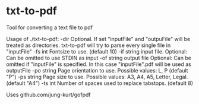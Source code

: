# txt-to-pdf
Tool for converting a text file to pdf


Usage of ./txt-to-pdf:
  -dir
    	Optional. If set "inputFile" and "outpuFile" will be treated as directories. txt-to-pdf will try to parse every single file in "inputFile"
  -fs int
    	Fontsize to use. (default 10)
  -if string
    	input file. Optional: Can be omitted to use STDIN as input
  -of string
    	output file Optional: Can be omitted if "inputFile" is specified. In this case "inputFile".pdf will be used as outputFile
  -po string
    	Page orientation to use. Possible values: L, P (default "P")
  -ps string
    	Page size to use. Possible values: A3, A4, A5, Letter, Legal. (default "A4")
  -ts int
    	Number of spaces used to replace tabstops. (default 8)



Uses github.com/jung-kurt/gofpdf